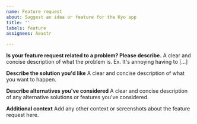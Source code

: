 ```yaml
---
name: Feature request
about: Suggest an idea or feature for the Kyo app
title: ''
labels: feature
assignees: Aeastr

---
```


**Is your feature request related to a problem? Please describe.**
A clear and concise description of what the problem is. Ex. It's annoying having to [...]

**Describe the solution you'd like**
A clear and concise description of what you want to happen.

**Describe alternatives you've considered**
A clear and concise description of any alternative solutions or features you've considered.

**Additional context**
Add any other context or screenshots about the feature request here.
